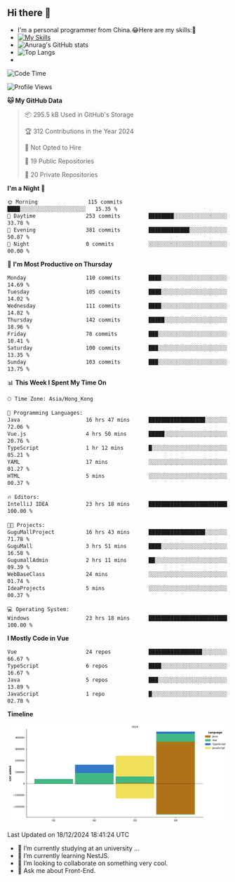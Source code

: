 ## Hi there 👋
- I'm a personal programmer from China.😂Here are my skills:🤔
- [![My Skills](https://skillicons.dev/icons?i=js,html,css,vue,typescript,java,golang)](https://skillicons.dev)
- ![Anurag's GitHub stats](https://github-readme-stats.vercel.app/api?username=FluffyChi-Xing&count_private=true&show_icons=true&theme=radical)
- ![Top Langs](https://github-readme-stats.vercel.app/api/top-langs/?username=FluffyChi-Xing)
- <!--START_SECTION:waka-->
![Code Time](http://img.shields.io/badge/Code%20Time-942%20hrs%2059%20mins-blue)

![Profile Views](http://img.shields.io/badge/Profile%20Views-2-blue)

**🐱 My GitHub Data** 

> 📦 295.5 kB Used in GitHub's Storage 
 > 
> 🏆 312 Contributions in the Year 2024
 > 
> 🚫 Not Opted to Hire
 > 
> 📜 19 Public Repositories 
 > 
> 🔑 20 Private Repositories 
 > 
**I'm a Night 🦉** 

```text
🌞 Morning                115 commits         ████░░░░░░░░░░░░░░░░░░░░░   15.35 % 
🌆 Daytime                253 commits         ████████░░░░░░░░░░░░░░░░░   33.78 % 
🌃 Evening                381 commits         █████████████░░░░░░░░░░░░   50.87 % 
🌙 Night                  0 commits           ░░░░░░░░░░░░░░░░░░░░░░░░░   00.00 % 
```
📅 **I'm Most Productive on Thursday** 

```text
Monday                   110 commits         ████░░░░░░░░░░░░░░░░░░░░░   14.69 % 
Tuesday                  105 commits         ████░░░░░░░░░░░░░░░░░░░░░   14.02 % 
Wednesday                111 commits         ████░░░░░░░░░░░░░░░░░░░░░   14.82 % 
Thursday                 142 commits         █████░░░░░░░░░░░░░░░░░░░░   18.96 % 
Friday                   78 commits          ███░░░░░░░░░░░░░░░░░░░░░░   10.41 % 
Saturday                 100 commits         ███░░░░░░░░░░░░░░░░░░░░░░   13.35 % 
Sunday                   103 commits         ███░░░░░░░░░░░░░░░░░░░░░░   13.75 % 
```


📊 **This Week I Spent My Time On** 

```text
🕑︎ Time Zone: Asia/Hong_Kong

💬 Programming Languages: 
Java                     16 hrs 47 mins      ██████████████████░░░░░░░   72.06 % 
Vue.js                   4 hrs 50 mins       █████░░░░░░░░░░░░░░░░░░░░   20.76 % 
TypeScript               1 hr 12 mins        █░░░░░░░░░░░░░░░░░░░░░░░░   05.21 % 
YAML                     17 mins             ░░░░░░░░░░░░░░░░░░░░░░░░░   01.27 % 
HTML                     5 mins              ░░░░░░░░░░░░░░░░░░░░░░░░░   00.37 % 

🔥 Editors: 
IntelliJ IDEA            23 hrs 18 mins      █████████████████████████   100.00 % 

🐱‍💻 Projects: 
GuguMallProject          16 hrs 43 mins      ██████████████████░░░░░░░   71.78 % 
GuguMall                 3 hrs 51 mins       ████░░░░░░░░░░░░░░░░░░░░░   16.58 % 
GugumallAdmin            2 hrs 11 mins       ██░░░░░░░░░░░░░░░░░░░░░░░   09.39 % 
WebBaseClass             24 mins             ░░░░░░░░░░░░░░░░░░░░░░░░░   01.74 % 
IdeaProjects             5 mins              ░░░░░░░░░░░░░░░░░░░░░░░░░   00.37 % 

💻 Operating System: 
Windows                  23 hrs 18 mins      █████████████████████████   100.00 % 
```

**I Mostly Code in Vue** 

```text
Vue                      24 repos            █████████████████░░░░░░░░   66.67 % 
TypeScript               6 repos             ████░░░░░░░░░░░░░░░░░░░░░   16.67 % 
Java                     5 repos             ███░░░░░░░░░░░░░░░░░░░░░░   13.89 % 
JavaScript               1 repo              █░░░░░░░░░░░░░░░░░░░░░░░░   02.78 % 
```



**Timeline**

![Lines of Code chart](https://raw.githubusercontent.com/FluffyChi-Xing/FluffyChi-Xing/main/assets/bar_graph.png)


 Last Updated on 18/12/2024 18:41:24 UTC
<!--END_SECTION:waka-->
- 🔭 I’m currently studying at an university ...
- 🌱 I’m currently learning NestJS.
- 👯 I’m looking to collaborate on something very cool.
- 💬 Ask me about Front-End.
